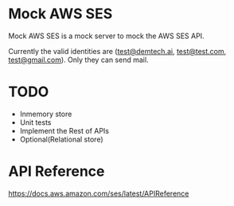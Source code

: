 
# Mock AWS SES

Mock AWS SES is a mock server to mock the AWS SES API.


Currently the valid identities are (test@demtech.ai, test@test.com, test@gmail.com). Only they can send mail.

# TODO
* Inmemory store
* Unit tests
* Implement the Rest of APIs
* Optional(Relational store)

# API Reference
https://docs.aws.amazon.com/ses/latest/APIReference